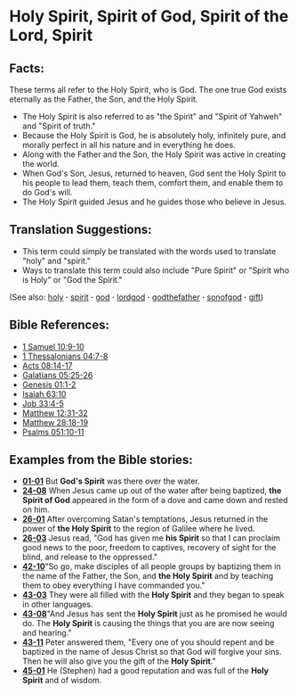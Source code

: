 # Holy Spirit, Spirit of God, Spirit of the Lord, Spirit #

## Facts: ##

These terms all refer to the Holy Spirit, who is God. The one true God exists eternally as the Father, the Son, and the Holy Spirit.

* The Holy Spirit is also referred to as "the Spirit" and "Spirit of Yahweh" and "Spirit of truth."
* Because the Holy Spirit is God, he is absolutely holy, infinitely pure, and morally perfect in all his nature and in everything he does.
* Along with the Father and the Son, the Holy Spirit was active in creating the world.
* When God's Son, Jesus, returned to heaven, God sent the Holy Spirit to his people to lead them, teach them, comfort them, and enable them to do God's will.
* The Holy Spirit guided Jesus and he guides those who believe in Jesus.

## Translation Suggestions: ##

* This term could simply be translated with the words used to translate "holy" and "spirit."
* Ways to translate this term could also include "Pure Spirit" or "Spirit who is Holy" or "God the Spirit."

(See also: [holy](../kt/holy.md) **·** [spirit](../kt/spirit.md) **·** [god](../kt/god.md) **·** [lordgod](../kt/lordgod.md) **·** [godthefather](../kt/godthefather.md) **·** [sonofgod](../kt/sonofgod.md) **·** [gift](../kt/gift.md))

## Bible References: ##

* [1 Samuel 10:9-10](https://door43.org/en/bible/notes/1sa/10/09)
* [1 Thessalonians 04:7-8](https://door43.org/en/bible/notes/1th/04/07)
* [Acts 08:14-17](https://door43.org/en/bible/notes/act/08/14)
* [Galatians 05:25-26](https://door43.org/en/bible/notes/gal/05/25)
* [Genesis 01:1-2](https://door43.org/en/bible/notes/gen/01/01)
* [Isaiah 63:10](https://door43.org/en/bible/notes/isa/63/10)
* [Job 33:4-5](https://door43.org/en/bible/notes/job/33/04)
* [Matthew 12:31-32](https://door43.org/en/bible/notes/mat/12/31)
* [Matthew 28:18-19](https://door43.org/en/bible/notes/mat/28/18)
* [Psalms 051:10-11](https://door43.org/en/bible/notes/psa/051/010)

## Examples from the Bible stories: ##

* __[01-01](https://door43.org/en/obs/notes/frames/01-01)__ But __God's Spirit__  was there over the water.
* __[24-08](https://door43.org/en/obs/notes/frames/24-08)__ When Jesus came up out of the water after being baptized, __the Spirit of God__  appeared in the form of a dove and came down and rested on him.
* __[26-01](https://door43.org/en/obs/notes/frames/26-01)__ After overcoming Satan's temptations, Jesus returned in the power of __the Holy Spirit__  to the region of Galilee where he lived.
* __[26-03](https://door43.org/en/obs/notes/frames/26-03)__ Jesus read, "God has given me __his Spirit__  so that I can proclaim good news to the poor, freedom to captives, recovery of sight for the blind, and release to the oppressed."
* __[42-10](https://door43.org/en/obs/notes/frames/42-10)__"So go, make disciples of all people groups by baptizing them in the name of the Father, the Son, and __the Holy Spirit__  and by teaching them to obey everything I have commanded you."
* __[43-03](https://door43.org/en/obs/notes/frames/43-03)__ They were all filled with the __Holy Spirit__  and they began to speak in other languages.
* __[43-08](https://door43.org/en/obs/notes/frames/43-08)__"And Jesus has sent the __Holy Spirit__  just as he promised he would do. The __Holy Spirit__  is causing the things that you are are now seeing and hearing."
* __[43-11](https://door43.org/en/obs/notes/frames/43-11)__ Peter answered them, "Every one of you should repent and be baptized in the name of Jesus Christ so that God will forgive your sins. Then he will also give you the gift of the __Holy Spirit__."
* __[45-01](https://door43.org/en/obs/notes/frames/45-01)__ He (Stephen) had a good reputation and was full of the __Holy Spirit__  and of wisdom.


